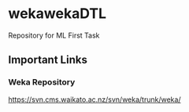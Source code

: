 # wekawekaDTL
Repository for ML First Task

## Important Links

### Weka Repository 
https://svn.cms.waikato.ac.nz/svn/weka/trunk/weka/
